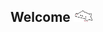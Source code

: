 ## Welcome <img src="https://github.com/FuzzFuzzFuzz/FuzzFuzzFuzz/blob/main/bongo.gif" width="30">


<!---
FuzzFuzzFuzz/FuzzFuzzFuzz is a ✨ special ✨ repository because its `README.md` (this file) appears on your GitHub profile.
You can click the Preview link to take a look at your changes.
--->
